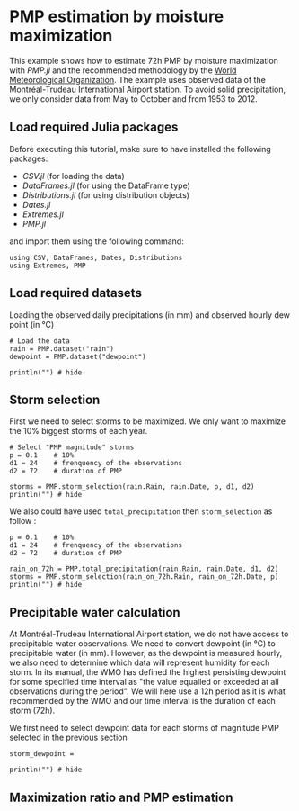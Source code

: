 
# PMP estimation by moisture maximization 

This example shows how to estimate 72h PMP by moisture maximization with *PMP.jl* and the recommended methodology by the [World Meteorological Organization](https://library.wmo.int/index.php?lvl=notice_display&id=1302#.ZLlVeezMKeA). The example uses observed data of the Montréal-Trudeau International Airport station. To avoid solid precipitation, we only consider data from May to October and from 1953 to 2012. 

## Load required Julia packages

Before executing this tutorial, make sure to have installed the following packages:

- *CSV.jl* (for loading the data)
- *DataFrames.jl* (for using the DataFrame type)
- *Distributions.jl* (for using distribution objects)
- *Dates.jl*
- *Extremes.jl*
- *PMP.jl*

and import them using the following command:
 ```@repl stationary
using CSV, DataFrames, Dates, Distributions
using Extremes, PMP
```

## Load required datasets

Loading the observed daily precipitations (in mm) and observed hourly dew point (in °C)
```@example stationary
# Load the data
rain = PMP.dataset("rain")
dewpoint = PMP.dataset("dewpoint")
 
println("") # hide
```

## Storm selection

First we need to select storms to be maximized. We only want to maximize the 10\% biggest storms of each year.

```@example stationary
# Select "PMP magnitude" storms
p = 0.1    # 10% 
d1 = 24    # frenquency of the observations
d2 = 72    # duration of PMP

storms = PMP.storm_selection(rain.Rain, rain.Date, p, d1, d2)
println("") # hide
```

We also could have used `total_precipitation` then `storm_selection` as follow :

```@example stationary
p = 0.1    # 10% 
d1 = 24    # frenquency of the observations
d2 = 72    # duration of PMP

rain_on_72h = PMP.total_precipitation(rain.Rain, rain.Date, d1, d2)
storms = PMP.storm_selection(rain_on_72h.Rain, rain_on_72h.Date, p)
println("") # hide
```

## Precipitable water calculation

At Montréal-Trudeau International Airport station, we do not have access to precipitable water observations. We need to convert dewpoint (in °C) to precipitable water (in mm). However, as the dewpoint is measured hourly, we also need to determine which data will represent humidity for each storm. In its manual, the WMO has defined the highest persisting dewpoint for some specified time interval as "the value equalled or exceeded at all observations during the period". We will here use a 12h period as it is what recommended by the WMO and our time interval is the duration of each storm (72h). 

We first need to select dewpoint data for each storms of magnitude PMP selected in the previous section
```@example stationary
storm_dewpoint = 

println("") # hide
```

## Maximization ratio and PMP estimation